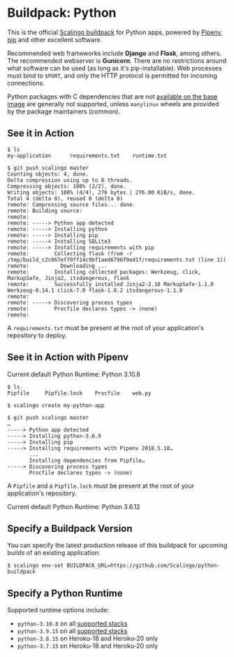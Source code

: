 # Buildpack: Python

This is the official [Scalingo buildpack](https://doc.scalingo.com/buildpacks) for Python apps, powered by [Pipenv](http://docs.pipenv.org/), [pip](https://pip.pypa.io/) and other excellent software.

Recommended web frameworks include **Django** and **Flask**, among others. The recommended webserver is **Gunicorn**. There are no restrictions around what software can be used (as long as it's pip-installable). Web processes must bind to `$PORT`, and only the HTTP protocol is permitted for incoming connections.

Python packages with C dependencies that are not [available on the base image](https://doc.scalingo.com/platform/internals/base-docker-image#top-of-page) are generally not supported, unless `manylinux` wheels are provided by the package maintainers (common).

See it in Action
----------------

```
$ ls
my-application		requirements.txt	runtime.txt

$ git push scalingo master
Counting objects: 4, done.
Delta compression using up to 8 threads.
Compressing objects: 100% (2/2), done.
Writing objects: 100% (4/4), 276 bytes | 276.00 KiB/s, done.
Total 4 (delta 0), reused 0 (delta 0)
remote: Compressing source files... done.
remote: Building source:
remote:
remote: -----> Python app detected
remote: -----> Installing python
remote: -----> Installing pip
remote: -----> Installing SQLite3
remote: -----> Installing requirements with pip
remote:        Collecting flask (from -r /tmp/build_c2c067ef79ff14c9bf1aed6796f9ed1f/requirements.txt (line 1))
remote:          Downloading ...
remote:        Installing collected packages: Werkzeug, click, MarkupSafe, Jinja2, itsdangerous, flask
remote:        Successfully installed Jinja2-2.10 MarkupSafe-1.1.0 Werkzeug-0.14.1 click-7.0 flask-1.0.2 itsdangerous-1.1.0
remote:
remote: -----> Discovering process types
remote:        Procfile declares types -> (none)
remote:
```

A `requirements.txt` must be present at the root of your application's repository to deploy.

See it in Action with Pipenv
----------------------------

Current default Python Runtime: Python 3.10.8

    $ ls
    Pipfile		Pipfile.lock	Procfile	web.py

    $ scalingo create my-python-app

    $ git push scalingo master
    …
    -----> Python app detected
    -----> Installing python-3.6.9
    -----> Installing pip
    -----> Installing requirements with Pipenv 2018.5.18…
           ...
           Installing dependencies from Pipfile…
    -----> Discovering process types
           Procfile declares types -> (none)

A `Pipfile` and a `Pipfile.lock` must be present at the root of your application's repository.

Current default Python Runtime: Python 3.6.12

Specify a Buildpack Version
---------------------------

You can specify the latest production release of this buildpack for upcoming builds of an existing application:

    $ scalingo env-set BUILDPACK_URL=https://github.com/Scalingo/python-buildpack


Specify a Python Runtime
------------------------

Supported runtime options include:

- `python-3.10.8` on all [supported stacks](https://doc.scalingo.com/languages/python/start)
- `python-3.9.15` on all [supported stacks](https://doc.scalingo.com/languages/python/start)
- `python-3.8.15` on Heroku-18 and Heroku-20 only
- `python-3.7.15` on Heroku-18 and Heroku-20 only
